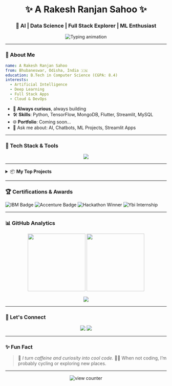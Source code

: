 <!-- Header -->
<h1 align="center">✨ A Rakesh Ranjan Sahoo ✨</h1>
<h3 align="center">🚀 AI | Data Science | Full Stack Explorer | ML Enthusiast</h3>

<p align="center">
  <img src="https://readme-typing-svg.demolab.com/?font=Fira+Code&size=22&pause=1000&center=true&vCenter=true&width=435&lines=Crafting+AI-Powered+Solutions...;Learning+Relentlessly...;Open+for+Collaboration!" alt="Typing animation" />
</p>

---

### 🎨 About Me

```yaml
name: A Rakesh Ranjan Sahoo
from: Bhubaneswar, Odisha, India 🇮🇳
education: B.Tech in Computer Science (CGPA: 8.4)
interests:
  - Artificial Intelligence
  - Deep Learning
  - Full Stack Apps
  - Cloud & DevOps
````

* 🧠 **Always curious**, always building
* 🛠️ **Skills**: Python, TensorFlow, MongoDB, Flutter, Streamlit, MySQL
* 🌐 **Portfolio**: Coming soon...
* 💬 Ask me about: AI, Chatbots, ML Projects, Streamlit Apps

---

### 🧰 Tech Stack & Tools

<div align="center">
  <img src="https://skillicons.dev/icons?i=python,tensorflow,mysql,mongodb,streamlit,flutter,azure,git,github,jupyter,vscode,tableau" />
</div>

---

<details>
<summary>📦 <b>My Top Projects</b></summary>

### 🩸 Blood Bond (Major Project)

> 🔗 Real-time blood donation platform with AI assistance

* 💬 Chatbot Assistant using NLP
* 😌 Emotion Detection to offer stress relief
* 🧠 Technologies: Python, TensorFlow, MongoDB, Firebase, Flutter

---

### 📱 Mobile Price Prediction

* Predicts price range using specs with ML models
* 💻 Tech: Python, Pandas, scikit-learn

---

### 🦠 COVID-19 India Dashboard

* Visual Tableau dashboard of cases, recovery & deaths
* 📊 Built using Tableau Public

---

### 🌿 Plant Disease Detection

* Deep learning classifier using TensorFlow/Keras
* Deployed using Streamlit

---

### 🏦 Bank Database Manager

* GUI for bank records
* Tech: Streamlit + MySQL

---

### 📘 Student Record System

* Tkinter-based desktop app
* Data handled using Python's Pickle module

</details>

---

### 🏆 Certifications & Awards

![IBM Badge](https://img.shields.io/badge/IBM-Python%20101-blue?style=for-the-badge\&logo=ibm)
![Accenture Badge](https://img.shields.io/badge/Accenture-Data%20Analytics-9cf?style=for-the-badge\&logo=accenture)
![Hackathon Winner](https://img.shields.io/badge/Hackathon%20Winner-2023-purple?style=for-the-badge\&logo=codeforces)
![Ybi Internship](https://img.shields.io/badge/YBI-AI%20Internship-orange?style=for-the-badge)

---

### 📊 GitHub Analytics

<p align="center">
  <img src="https://github-readme-stats.vercel.app/api?username=arakeshranjansahoo&show_icons=true&theme=tokyonight&rank_icon=github&count_private=true" height="180px"/>
  <img src="https://github-readme-streak-stats.herokuapp.com?user=arakeshranjansahoo&theme=radical" height="180px"/>
</p>

<p align="center">
  <img src="https://github-readme-activity-graph.cyclic.app/graph?username=arakeshranjansahoo&theme=react-dark" />
</p>

---

### 🔗 Let's Connect

<p align="center">
  <a href="https://www.linkedin.com/in/arakeshranjansahoo/"><img src="https://img.shields.io/badge/LinkedIn-blue?style=for-the-badge&logo=linkedin" /></a>
  <a href="mailto:sahooarakeshranjan@gmail.com"><img src="https://img.shields.io/badge/Gmail-red?style=for-the-badge&logo=gmail" /></a>
</p>

---

### ✨ Fun Fact

> 🧩 *I turn caffeine and curiosity into cool code.*
> 🚴‍♂️ When not coding, I’m probably cycling or exploring new places.

---

<!-- Visitor Counter -->

<p align="center">
  <img src="https://komarev.com/ghpvc/?username=arakeshranjansahoo&label=Profile%20Views&color=0e75b6&style=flat" alt="view counter"/>
</p>
 
